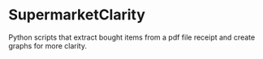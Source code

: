 # SupermarketClarity
Python scripts that extract bought items from a pdf file receipt and create graphs for more clarity.
